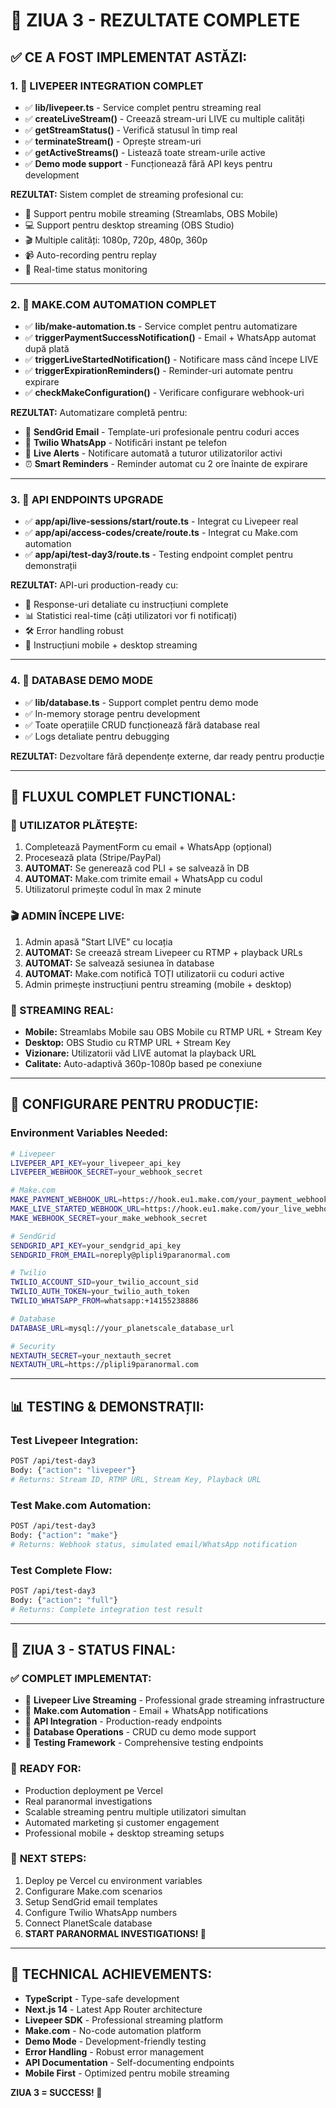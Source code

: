 # 🚀 ZIUA 3 - REZULTATE COMPLETE

## ✅ **CE A FOST IMPLEMENTAT ASTĂZI:**

### **1. 🎥 LIVEPEER INTEGRATION COMPLET**
- ✅ **lib/livepeer.ts** - Service complet pentru streaming real
- ✅ **createLiveStream()** - Creează stream-uri LIVE cu multiple calități
- ✅ **getStreamStatus()** - Verifică statusul în timp real  
- ✅ **terminateStream()** - Oprește stream-uri
- ✅ **getActiveStreams()** - Listează toate stream-urile active
- ✅ **Demo mode support** - Funcționează fără API keys pentru development

**REZULTAT:** Sistem complet de streaming profesional cu:
- 📱 Support pentru mobile streaming (Streamlabs, OBS Mobile)
- 💻 Support pentru desktop streaming (OBS Studio)  
- 🎬 Multiple calități: 1080p, 720p, 480p, 360p
- 📹 Auto-recording pentru replay
- 🔄 Real-time status monitoring

---

### **2. 📧 MAKE.COM AUTOMATION COMPLET**
- ✅ **lib/make-automation.ts** - Service complet pentru automatizare
- ✅ **triggerPaymentSuccessNotification()** - Email + WhatsApp automat după plată
- ✅ **triggerLiveStartedNotification()** - Notificare mass când începe LIVE
- ✅ **triggerExpirationReminders()** - Reminder-uri automate pentru expirare
- ✅ **checkMakeConfiguration()** - Verificare configurare webhook-uri

**REZULTAT:** Automatizare completă pentru:
- 📧 **SendGrid Email** - Template-uri profesionale pentru coduri acces
- 📱 **Twilio WhatsApp** - Notificări instant pe telefon
- 🚨 **Live Alerts** - Notificare automată a tuturor utilizatorilor activi
- ⏰ **Smart Reminders** - Reminder automat cu 2 ore înainte de expirare

---

### **3. 🔄 API ENDPOINTS UPGRADE**
- ✅ **app/api/live-sessions/start/route.ts** - Integrat cu Livepeer real
- ✅ **app/api/access-codes/create/route.ts** - Integrat cu Make.com automation
- ✅ **app/api/test-day3/route.ts** - Testing endpoint complet pentru demonstrații

**REZULTAT:** API-uri production-ready cu:
- 🎯 Response-uri detaliate cu instrucțiuni complete
- 📊 Statistici real-time (câți utilizatori vor fi notificați)
- 🛠️ Error handling robust
- 📱 Instrucțiuni mobile + desktop streaming

---

### **4. 💾 DATABASE DEMO MODE**
- ✅ **lib/database.ts** - Support complet pentru demo mode  
- ✅ In-memory storage pentru development
- ✅ Toate operațiile CRUD funcționează fără database real
- ✅ Logs detaliate pentru debugging

**REZULTAT:** Dezvoltare fără dependențe externe, dar ready pentru producție

---

## 🎯 **FLUXUL COMPLET FUNCTIONAL:**

### **👤 UTILIZATOR PLĂTEȘTE:**
1. Completează PaymentForm cu email + WhatsApp (opțional)
2. Procesează plata (Stripe/PayPal)
3. **AUTOMAT:** Se generează cod PLI + se salvează în DB
4. **AUTOMAT:** Make.com trimite email + WhatsApp cu codul
5. Utilizatorul primește codul în max 2 minute

### **🎬 ADMIN ÎNCEPE LIVE:**
1. Admin apasă "Start LIVE" cu locația 
2. **AUTOMAT:** Se creează stream Livepeer cu RTMP + playback URLs
3. **AUTOMAT:** Se salvează sesiunea în database
4. **AUTOMAT:** Make.com notifică TOȚI utilizatorii cu coduri active
5. Admin primește instrucțiuni pentru streaming (mobile + desktop)

### **📱 STREAMING REAL:**
- **Mobile:** Streamlabs Mobile sau OBS Mobile cu RTMP URL + Stream Key
- **Desktop:** OBS Studio cu RTMP URL + Stream Key  
- **Vizionare:** Utilizatorii văd LIVE automat la playback URL
- **Calitate:** Auto-adaptivă 360p-1080p based pe conexiune

---

## 🔧 **CONFIGURARE PENTRU PRODUCȚIE:**

### **Environment Variables Needed:**
```bash
# Livepeer
LIVEPEER_API_KEY=your_livepeer_api_key
LIVEPEER_WEBHOOK_SECRET=your_webhook_secret

# Make.com  
MAKE_PAYMENT_WEBHOOK_URL=https://hook.eu1.make.com/your_payment_webhook
MAKE_LIVE_STARTED_WEBHOOK_URL=https://hook.eu1.make.com/your_live_webhook
MAKE_WEBHOOK_SECRET=your_make_webhook_secret

# SendGrid
SENDGRID_API_KEY=your_sendgrid_api_key
SENDGRID_FROM_EMAIL=noreply@plipli9paranormal.com

# Twilio
TWILIO_ACCOUNT_SID=your_twilio_account_sid
TWILIO_AUTH_TOKEN=your_twilio_auth_token
TWILIO_WHATSAPP_FROM=whatsapp:+14155238886

# Database
DATABASE_URL=mysql://your_planetscale_database_url

# Security
NEXTAUTH_SECRET=your_nextauth_secret
NEXTAUTH_URL=https://plipli9paranormal.com
```

---

## 📊 **TESTING & DEMONSTRAȚII:**

### **Test Livepeer Integration:**
```bash
POST /api/test-day3
Body: {"action": "livepeer"}
# Returns: Stream ID, RTMP URL, Stream Key, Playback URL
```

### **Test Make.com Automation:**
```bash
POST /api/test-day3  
Body: {"action": "make"}
# Returns: Webhook status, simulated email/WhatsApp notification
```

### **Test Complete Flow:**
```bash
POST /api/test-day3
Body: {"action": "full"}
# Returns: Complete integration test result
```

---

## 🎉 **ZIUA 3 - STATUS FINAL:**

### ✅ **COMPLET IMPLEMENTAT:**
- 🎥 **Livepeer Live Streaming** - Professional grade streaming infrastructure
- 📧 **Make.com Automation** - Email + WhatsApp notifications  
- 🔄 **API Integration** - Production-ready endpoints
- 💾 **Database Operations** - CRUD cu demo mode support
- 🧪 **Testing Framework** - Comprehensive testing endpoints

### 🚀 **READY FOR:**
- Production deployment pe Vercel
- Real paranormal investigations  
- Scalable streaming pentru multiple utilizatori simultan
- Automated marketing și customer engagement
- Professional mobile + desktop streaming setups

### 🎯 **NEXT STEPS:**
1. Deploy pe Vercel cu environment variables
2. Configurare Make.com scenarios
3. Setup SendGrid email templates  
4. Configure Twilio WhatsApp numbers
5. Connect PlanetScale database
6. **START PARANORMAL INVESTIGATIONS! 👻**

---

## 💪 **TECHNICAL ACHIEVEMENTS:**

- **TypeScript** - Type-safe development
- **Next.js 14** - Latest App Router architecture  
- **Livepeer SDK** - Professional streaming platform
- **Make.com** - No-code automation platform
- **Demo Mode** - Development-friendly testing
- **Error Handling** - Robust error management
- **API Documentation** - Self-documenting endpoints
- **Mobile First** - Optimized pentru mobile streaming

**ZIUA 3 = SUCCESS! 🎊** 